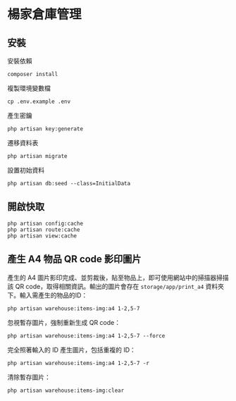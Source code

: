 # 楊家倉庫管理

## 安裝

安裝依賴

```
composer install
```

複製環境變數檔

```
cp .env.example .env
```

產生密鑰

```
php artisan key:generate
```

遷移資料表

```
php artisan migrate
```

設置初始資料

```
php artisan db:seed --class=InitialData
```

## 開啟快取

```
php artisan config:cache
php artisan route:cache
php artisan view:cache
```

## 產生 A4 物品 QR code 影印圖片

產生的 A4 圖片影印完成、並剪裁後，貼至物品上，即可使用網站中的掃描器掃描該 QR code，取得相關資訊。輸出的圖片會存在 `storage/app/print_a4` 資料夾下。輸入需產生的物品的ID：

```
php artisan warehouse:items-img:a4 1-2,5-7
```

忽視暫存圖片，強制重新生成 QR code：

```
php artisan warehouse:items-img:a4 1-2,5-7 --force
```

完全照著輸入的 ID 產生圖片，包括重複的 ID：

```
php artisan warehouse:items-img:a4 1-2,5-7 -r
```

清除暫存圖片：

```
php artisan warehouse:items-img:clear
```

